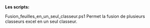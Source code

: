 **Les scripts:**

Fusion_feuilles_en_un_seul_classeur.ps1 
Permet la fusion de plusieurs classeurs excel en un seul classeur.